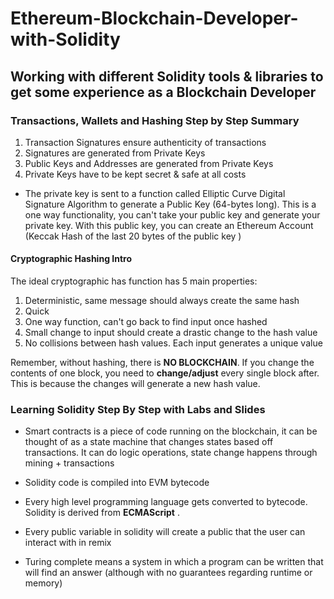 # Ethereum-Blockchain-Developer-with-Solidity

## Working with different Solidity tools & libraries to get some experience as a Blockchain Developer


### Transactions, Wallets and Hashing Step by Step Summary

1. Transaction Signatures ensure authenticity of transactions
2. Signatures are generated from Private Keys
3. Public Keys and Addresses are generated from Private Keys
4. Private Keys have to be kept secret & safe at all costs

- The private key is sent to a function called Elliptic Curve Digital Signature Algorithm to generate a Public Key (64-bytes long). This is a one way functionality, you can't take your public key and generate your private key. With this public key, you can create an Ethereum Account (Keccak Hash of the last 20 bytes of the public key )


#### Cryptographic Hashing Intro

The ideal cryptographic has function has 5 main properties:

1. Deterministic, same message should always create the same hash
2. Quick
3. One way function, can't go back to find input once hashed
4. Small change to input should create a drastic change to the hash value
5. No collisions between hash values. Each input generates a unique value

Remember, without hashing, there is **NO BLOCKCHAIN**. If you change the contents of one block, you need to **change/adjust** every single block after. This is because the changes will generate a new hash value.


### Learning Solidity Step By Step with Labs and Slides

- Smart contracts is a piece of code running on the blockchain, it can be thought of as a state machine that changes states based off transactions. It can do logic operations, state   change happens through mining + transactions

- Solidity code is compiled into EVM bytecode

- Every high level programming language gets converted to bytecode. Solidity is derived from **ECMAScript** .

- Every public variable in solidity will create a public that the user can interact with in remix

- Turing complete means a system in which a program can be written that will find an answer (although with no guarantees regarding runtime or memory)